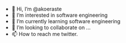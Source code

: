 - 👋 Hi, I’m @akoeraste
- 👀 I’m interested in software engineering
- 🌱 I’m currently learning software engineering
- 💞️ I’m looking to collaborate on ...
- 📫 How to reach me twitter.

<!---
akoeraste/akoeraste is a ✨ special ✨ repository because its `README.md` (this file) appears on your GitHub profile.
You can click the Preview link to take a look at your changes.
--->
